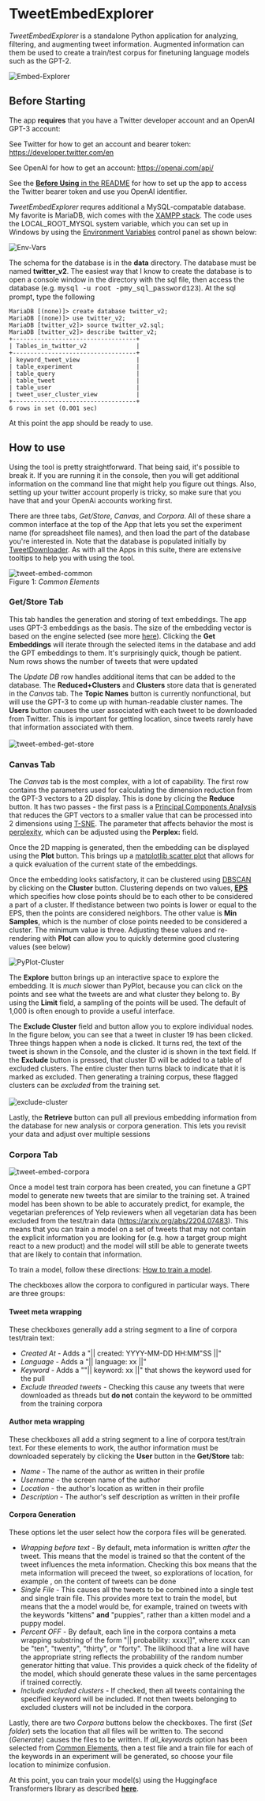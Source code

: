 # TweetEmbedExplorer

_TweetEmbedExplorer_ is a standalone Python application for analyzing, filtering, and augmenting tweet information. Augmented information can them be used to create a train/test corpus for finetuning language models such as the GPT-2.

![Embed-Explorer](../images/tweet_embed_explorer.png)

## Before Starting
The app **requires** that you have a Twitter developer account and an OpenAI GPT-3 account:

See Twitter for how to get an account and bearer token: https://developer.twitter.com/en

See OpenAI for how to get an account: https://openai.com/api/

See the [**Before Using** in the README](../README.md) for how to set up the app to access the Twitter bearer token and use you OpenAI identifier.  

_TweetEmbedExplorer_ requres additional a MySQL-compatable database. My favorite is MariaDB, wich comes with the [XAMPP stack](https://www.apachefriends.org/). The code uses the LOCAL_ROOT_MYSQL system variable, which you can set up in Windows by using the [Environment Variables](https://docs.oracle.com/en/database/oracle/machine-learning/oml4r/1.5.1/oread/creating-and-modifying-environment-variables-on-windows.html) control panel as shown below:

![Env-Vars](../images/mysql_env_variable.png)

The schema for the database is in the **data** directory. The database must be named **twitter_v2**. The easiest way that I know to create the database is to open a console window in the directory with the sql file, then access the database (e.g. <span style="font-family:Courier;">mysql -u root -pmy_sql_password123</span>). At the sql prompt, type the following

```
MariaDB [(none)]> create database twitter_v2;
MariaDB [(none)]> use twitter_v2;
MariaDB [twitter_v2]> source twitter_v2.sql;
MariaDB [twitter_v2]> describe twitter_v2;
+-----------------------------------+
| Tables_in_twitter_v2              |
+-----------------------------------+
| keyword_tweet_view                |
| table_experiment                  |
| table_query                       |
| table_tweet                       |
| table_user                        |
| tweet_user_cluster_view           |
+-----------------------------------+
6 rows in set (0.001 sec)
```

At this point the app should be ready to use.

## How to use

Using the tool is pretty straightforward. That being said, it's possible to break it. If you are running it in the console, then you will get additional information on the command line that might help you figure out things. Also, setting up your twitter account properly is tricky, so make sure that you have that and your OpenAi accounts working first.

There are three tabs, _Get/Store_, _Canvas_, and _Corpora_. All of these share a common interface at the top of the App that lets you set the experiment name (for spreadsheet file names), and then load the part of the database you're interested in. Note that the database is populated initially by [TweetDownloader](TweetDownloader.md). As with all the Apps in this suite, there are extensive tooltips to help you with using the tool.

![tweet-embed-common](../images/tweet_embed_common.png)
<br/>Figure 1: _Common Elements_

### Get/Store Tab

This tab handles the generation and storing of text embeddings. The app uses GPT-3 embeddings as the basis. The size of the embedding vector is based on the engine selected (see more [here](https://beta.openai.com/docs/guides/embeddings)). Clicking the **Get Embeddings** will iterate through the selected items in the database and add the GPT embeddings to them. It's surprisingly quick, though be patient. Num rows shows the number of tweets that were updated

The _Update DB_ row handles additional items that can be added to the database. The **Reduced+Clusters** and **Clusters** store data that is generated in the _Canvas_ tab. The **Topic Names** button is currently nonfunctional, but will use the GPT-3 to come up with human-readable cluster names. The **Users** button causes the user associated with each tweet to be downloaded from Twitter. This is important for getting location, since tweets rarely have that information associated with them.
<br/>
<br/>
![tweet-embed-get-store](../images/tweet_embed_get_store.png)

### Canvas Tab

The _Canvas_ tab is the most complex, with a lot of capability. The first row contains the parameters used for calculating the dimension reduction from the GPT-3 vectors to a 2D display. This is done by clicing the **Reduce** button. It has two passes - the first pass is a [Principal Components Analysis](https://scikit-learn.org/stable/modules/generated/sklearn.decomposition.PCA.html) that reduces the GPT vectors to a smaller value that can be processed into 2 dimensions using [T-SNE](https://scikit-learn.org/stable/modules/generated/sklearn.manifold.TSNE.html). The parameter that affects behavior the most is [perplexity](https://scikit-learn.org/stable/auto_examples/manifold/plot_t_sne_perplexity.html?highlight=perplexity), which can be adjusted using the **Perplex:** field.

Once the 2D mapping is generated, then the embedding can be displayed using the **Plot** button. This brings up a [matplotlib scatter plot](https://matplotlib.org/stable/api/_as_gen/matplotlib.pyplot.scatter.html) that allows for a quick evaluation of the current state of the embeddings.

Once the embedding looks satisfactory, it can be clustered using [DBSCAN](https://scikit-learn.org/stable/modules/generated/sklearn.cluster.DBSCAN.html)  by clicking on the **Cluster** button. Clustering depends on two values, [**EPS**](https://stats.stackexchange.com/questions/225655/what-is-the-interpretation-of-eps-parameter-in-dbscan-clustering) which specifies how close points should be to each other to be considered a part of a cluster. If thedistance between two points is lower or equal to the EPS, then the points are considered neighbors. The other value is **Min Samples**, which is the number of close points needed to be considered a cluster. The minimum value is three. Adjusting these values and re-rendering with **Plot** can allow you to quickly determine good clustering values (see below)

![PyPlot-Cluster](../images/pyplot_cluster.png)

The **Explore**  button brings up an interactive space to explore the embedding. It is _much_ slower than PyPlot, because you can click on the points and see what the tweets are and what cluster they belong to. By using the **Limit** field, a sampling of the points will be used. The default of 1,000 is often enough to provide a useful interface. 

The **Exclude Cluster** field and button allow you to explore individual nodes. In the figure below, you can see that a tweet in cluster 19 has been clicked. Three things happen when a node is clicked. It turns red, the text of the tweet is shown in the Console, and the cluster id is shown in the text field. If the **Exclude** button is pressed, that cluster ID will be added to a table of excluded clusters. The entire cluster then turns black to indicate that it is marked as excluded. Then generating a training corpus, these flagged clusters can be _excluded_ from the training set.
<br/>
<br/>
![exclude-cluster](../images/exclude.png)

Lastly, the **Retrieve** button can pull all previous embedding information from the database for new analysis or corpora generation. This lets you revisit your data and adjust over multiple sessions


### Corpora Tab

![tweet-embed-corpora](../images/tweet_embed_corpora.png)

Once a model test train corpora has been created, you can finetune a GPT model to generate new tweets that are similar to the training set. A trained model has been shown to be able to accurately predict, for example, the vegetarian preferences of Yelp reviewers when all vegetarian data has been excluded from the test/train data (https://arxiv.org/abs/2204.07483). This means that you can train a model on a set of tweets that may not contain the explicit information you are looking for (e.g. how a target group might react to a new product) and the model will still be able to generate tweets that are likely to contain that information.

To train a model, follow these directions: [How to train a model](../markup/model_train.md).

The checkboxes allow the corpora to configured in particular ways. There are three groups:

#### Tweet meta wrapping
These checkboxes generally add a string segment to a line of corpora test/train text:

* _Created At_ - Adds a "|| created: YYYY-MM-DD HH:MM"SS ||"
* _Language_ - Adds a "|| language: xx ||"
* _Keyword_ - Adds a ""|| keyword: xx ||" that shows the keyword used for the pull
* _Exclude threaded tweets_ - Checking this cause any tweets that were downloaded as threads but **do not** contain the keyword to be ommitted from the training corpora

#### Author meta wrapping
These checkboxes all add a string segment to a line of corpora test/train text. For these elements to work, the author information must be downloaded seperately by clicking the **User** button in the **Get/Store** tab:

* _Name_ - The name of the author as written in their profile
* _Username_ - the screen name of the author
* _Location_ - the author's location as written in their profile
* _Description_ - The author's self description as written in their profile

#### Corpora Generation
These options let the user select how the corpora files will be generated.

* _Wrapping before text_ - By default, meta information is written _after_ the tweet. This means that the model is trained so that the content of the tweet influences the meta information. Checking this box means that the meta information will preceed the tweet, so explorations of location, for example , on the content of tweets can be done
* _Single File_ - This causes all the tweets to be combined into a single test and single train file. This provides more text to train the model, but means that the a model would be, for example, trained on tweets with the keywords "kittens" **and** "puppies", rather than a kitten model and a puppy model.
* _Percent OFF_ - By default, each line in the corpora contains a meta wrapping substring of the form "|| probability: xxxx]]", where xxxx can be "ten", "twenty", "thirty", or "forty". The liklihood that a line will have the appropriate string reflects the probablility of the random number generator hitting that value. This provides a quick check of the fidelity of the model, which should generate these values in the same percentages if trained correctly.
* _Include excluded clusters_ - If checked, then all tweets containing the specified keyword will be included. If not then tweets belonging to excluded clusters will not be included in the corpora.


Lastly, there are two _Corpora_ buttons below the checkboxes. The first (_Set folder_) sets the location that all files will be written to. The second (_Generate_) causes the files to be written. If _all_keywords_ option has been selected from [Common Elements](#how-to-use), then a test file and a train file for each of the keywords in an experiment will be generated, so choose your file location to minimize confusion. 

At this point, you can train your model(s) using the Huggingface Transformers library as described [**here**](../markup/model_train.md).



